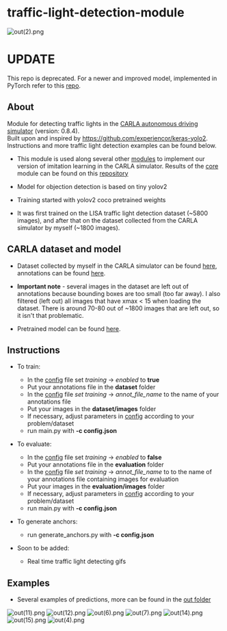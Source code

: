 # traffic-light-detection-module

![out(2).png](https://github.com/affinis-lab/traffic-light-detection-module/blob/master/out/out2.png)

# UPDATE
This repo is deprecated. For a newer and improved model, implemented in PyTorch refer to this [repo](https://github.com/filipbasara0/simple-object-detection/blob/main/README.md#carla-traffic-lights).

## About

Module for detecting traffic lights in the [CARLA autonomous driving simulator](http://carla.org/)  (version: 0.8.4). <br />
Built upon and inspired by https://github.com/experiencor/keras-yolo2. <br />
Instructions and more traffic light detection examples can be found below. <br />

- This module is used along several other [modules](https://github.com/affinis-lab) to implement our version of imitation learning in the CARLA simulator. Results of the [core](https://github.com/affinis-lab/core) module can be found on this [repository](https://github.com/affinis-lab/core)

- Model for objection detection is based on tiny yolov2

- Training started with yolov2 coco pretrained weights

- It was first trained on the LISA traffic light detection dataset (~5800 images), and after that on the dataset collected from the CARLA simulator by myself (~1800 images).

## CARLA dataset and model

- Dataset collected by myself in the CARLA simulator can be found [here](https://drive.google.com/drive/folders/1TXkPLWlNgauPhQnKEoPDZsx7Px1MD9n_?usp=sharing), annotations can be found [here](https://github.com/affinis-lab/traffic-light-detection-module/blob/master/dataset/carla_all.csv). 

- **Important note** - several images in the dataset are left out of annotations because bounding boxes are too small (too far away). I also filtered (left out) all images that have xmax < 15 when loading the dataset. There is around 70-80 out of ~1800 images that are left out, so it isn't that problematic.

- Pretrained model can be found [here](https://drive.google.com/file/d/1FVb6b6axN2WAYePv0_zLyiWDois7PgMZ/view?usp=sharing).


## Instructions
- To train: 
  - In the [config](https://github.com/affinis-lab/traffic-light-detection-module/blob/master/config.json) file set _training_ -> _enabled_ to **true**
  - Put your annotations file in the **dataset** folder
  - In the [config](https://github.com/affinis-lab/traffic-light-detection-module/blob/master/config.json) file _set training_ -> _annot_file_name_ to the name of your annotations file
  - Put your images in the **dataset/images** folder
  - If necessary, adjust parameters in [config](https://github.com/affinis-lab/traffic-light-detection-module/blob/master/config.json) according to your problem/dataset
  - run main.py with **-c config.json**
  
- To evaluate:
  - In the [config](https://github.com/affinis-lab/traffic-light-detection-module/blob/master/config.json) file set _training_ -> _enabled_ to **false**
  - Put your annotations file in the **evaluation** folder
  - In the [config](https://github.com/affinis-lab/traffic-light-detection-module/blob/master/config.json) file _set training_ -> _annot_file_name_ to to the name of your annotations file containing images for evaluation
  - Put your images in the **evaluation/images** folder
  - If necessary, adjust parameters in [config](https://github.com/affinis-lab/traffic-light-detection-module/blob/master/config.json) according to your problem/dataset
  - run main.py with **-c config.json**
  
- To generate anchors:
  - run generate_anchors.py with **-c config.json**

- Soon to be added:
  - Real time traffic light detecting gifs
  
## Examples
- Several examples of predictions, more can be found in the [out folder](https://github.com/affinis-lab/traffic-light-detection-module/tree/master/out)

![out(11).png](https://github.com/affinis-lab/traffic-light-detection-module/blob/master/out/out11.png)
![out(12).png](https://github.com/affinis-lab/traffic-light-detection-module/blob/master/out/out12.png)
![out(6).png](https://github.com/affinis-lab/traffic-light-detection-module/blob/master/out/out6.png)
![out(7).png](https://github.com/affinis-lab/traffic-light-detection-module/blob/master/out/out7.png)
![out(14).png](https://github.com/affinis-lab/traffic-light-detection-module/blob/master/out/out14.png)
![out(15).png](https://github.com/affinis-lab/traffic-light-detection-module/blob/master/out/out15.png)
![out(4).png](https://github.com/affinis-lab/traffic-light-detection-module/blob/master/out/out4.png)
